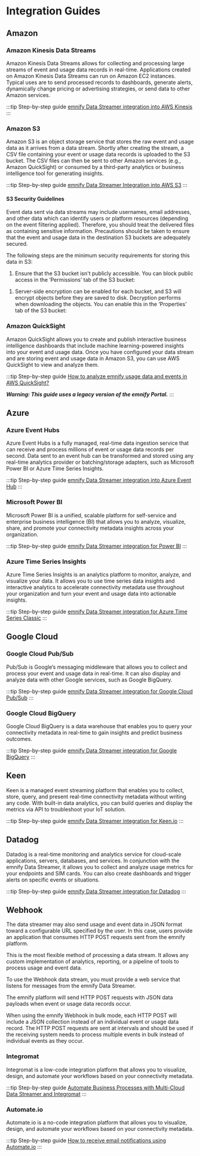 # Integration Guides

## Amazon

### Amazon Kinesis Data Streams

Amazon Kinesis Data Streams allows for collecting and processing large streams of event and usage data records in real-time. 
Applications created on Amazon Kinesis Data Streams can run on Amazon EC2 instances. 
Typical uses are to send processed records to dashboards, generate alerts, dynamically change pricing or advertising strategies, or send data to other Amazon services.

:::tip Step-by-step guide
[emnify Data Streamer integration into AWS Kinesis](https://www.emnify.com/integration-guides/emnify-datastreamer-integration-into-aws-kinesis)
:::

### Amazon S3

Amazon S3 is an object storage service that stores the raw event and usage data as it arrives from a data stream. 
Shortly after creating the stream, a CSV file containing your event or usage data records is uploaded to the S3 bucket. 
The CSV files can then be sent to other Amazon services (e.g., Amazon QuickSight) or consumed by a third-party analytics or business intelligence tool for generating insights.

:::tip Step-by-step guide
[emnify Data Streamer Integration into AWS S3](https://www.emnify.com/integration-guides/emnify-datastreamer-integration-into-aws-s3)
:::

#### S3 Security Guidelines

Event data sent via data streams may include usernames, email addresses, and other data which can identify users or platform resources (depending on the event filtering applied). 
Therefore, you should treat the delivered files as containing sensitive information. 
Precautions should be taken to ensure that the event and usage data in the destination S3 buckets are adequately secured.

The following steps are the minimum security requirements for storing this data in S3:

1. Ensure that the S3 bucket isn't publicly accessible. You can block public access in the ‘Permissions’ tab of the S3 bucket:
<!-- SCREENSHOT -->
1. Server-side encryption can be enabled for each bucket, and S3 will encrypt objects before they are saved to disk. 
Decryption performs when downloading the objects. 
You can enable this in the ‘Properties’ tab of the S3 bucket:
<!-- SCREENSHOT -->

<!-- TODO: Check for guide link -->

### Amazon QuickSight

Amazon QuickSight allows you to create and publish interactive business intelligence dashboards that include machine learning-powered insights into your event and usage data. 
Once you have configured your data stream and are storing event and usage data in Amazon S3, you can use AWS QuickSight to view and analyze them.

:::tip Step-by-step guide
[How to analyze emnify usage data and events in AWS QuickSight?](https://support.emnify.com/hc/en-us/articles/360010604820-How-to-analyze-EMnify-usage-data-and-events-in-AWS-Quicksight-)

**_Warning: This guide uses a legacy version of the emnify Portal._**
:::

## Azure

### Azure Event Hubs

Azure Event Hubs is a fully managed, real-time data ingestion service that can receive and process millions of event or usage data records per second. 
Data sent to an event hub can be transformed and stored using any real-time analytics provider or batching/storage adapters, such as Microsoft Power BI or Azure Time Series Insights.

:::tip Step-by-step guide
[emnify Data Streamer integration into Azure Event Hub](https://www.emnify.com/integration-guides/emnify-datastreamer-integration-into-azure-event-hub)
:::

### Microsoft Power BI

Microsoft Power BI is a unified, scalable platform for self-service and enterprise business intelligence (BI) that allows you to analyze, visualize, share, and promote your connectivity metadata insights across your organization.

:::tip Step-by-step guide
[emnify Data Streamer integration for Power BI](https://www.emnify.com/integration-guides/emnify-datastreamer-integration-for-power-bi)
:::

### Azure Time Series Insights

Azure Time Series Insights is an analytics platform to monitor, analyze, and visualize your data. 
It allows you to use time series data insights and interactive analytics to accelerate connectivity metadata use throughout your organization and turn your event and usage data into actionable insights.

:::tip Step-by-step guide
[emnify Data Streamer integration for Azure Time Series Classic](https://www.emnify.com/integration-guides/emnify-datastreamer-integration-for-azure-time-series-classic)
:::

## Google Cloud

### Google Cloud Pub/Sub

Pub/Sub is Google’s messaging middleware that allows you to collect and process your event and usage data in real-time. 
It can also display and analyze data with other Google services, such as Google BigQuery.

:::tip Step-by-step guide
[emnify Data Streamer integration for Google Cloud Pub/Sub](https://www.emnify.com/integration-guides/datastreamer-integration-into-google-cloud-pubsub)
:::

### Google Cloud BigQuery

Google Cloud BigQuery is a data warehouse that enables you to query your connectivity metadata in real-time to gain insights and predict business outcomes.

:::tip Step-by-step guide
[emnify Data Streamer integration for Google BigQuery](https://www.emnify.com/integration-guides/datastreamer-integration-google-bigquery)
:::

## Keen

Keen is a managed event streaming platform that enables you to collect, store, query, and present real-time connectivity metadata without writing any code. 
With built-in data analytics, you can build queries and display the metrics via API to troubleshoot your IoT solution.

:::tip Step-by-step guide
[emnify Data Streamer integration for Keen.io](https://www.emnify.com/integration-guides/emnify-datastreamer-integration-for-keen-io)
:::

## Datadog

Datadog is a real-time monitoring and analytics service for cloud-scale applications, servers, databases, and services. 
In conjunction with the emnify Data Streamer, it allows you to collect and analyze usage metrics for your endpoints and SIM cards. 
You can also create dashboards and trigger alerts on specific events or situations.

:::tip Step-by-step guide
[emnify Data Streamer integration for Datadog](https://www.emnify.com/integration-guides/emnify-datastreamer-integration-for-datadog)
:::

## Webhook

The data streamer may also send usage and event data in JSON format toward a configurable URL specified by the user. 
In this case, users provide an application that consumes HTTP POST requests sent from the emnify platform.

This is the most flexible method of processing a data stream. It allows any custom implementation of analytics, reporting, or a pipeline of tools to process usage and event data.

To use the Webhook data stream, you must provide a web service that listens for messages from the emnify Data Streamer.

The emnify platform will send HTTP POST requests with JSON data payloads when event or usage data records occur.

When using the emnify Webhook in bulk mode, each HTTP POST will include a JSON collection instead of an individual event or usage data record. 
The HTTP POST requests are sent at intervals and should be used if the receiving system needs to process multiple events in bulk instead of individual events as they occur.

### Integromat

Integromat is a low-code integration platform that allows you to visualize, design, and automate your workflows based on your connectivity metadata.

:::tip Step-by-step guide
[Automate Business Processes with Multi-Cloud Data Streamer and Integromat](https://www.emnify.com/integration-guides/emnify-mcds-integromat-integration)
:::

### Automate.io

Automate.io is a no-code integration platform that allows you to visualize, design, and automate your workflows based on your connectivity metadata.

:::tip Step-by-step guide
[How to receive email notifications using Automate.io](https://www.emnify.com/integration-guides/how-to-receice-email-notifications-using-automate.io)
:::
